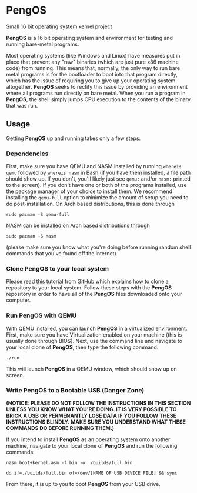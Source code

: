 # PengOS

Small 16 bit operating system kernel project

**PengOS** is a 16 bit operating system and environment for testing and running bare-metal programs. 

Most operating systems (like Windows and Linux) have measures put in place that prevent any "raw" binaries (which are just pure x86 machine code) from running. This means that, normally, the only way to run bare metal programs is for the bootloader to boot into that program directly, which has the issue of requiring you to give up your operating system altogether. **PengOS** seeks to rectify this issue by providing an environment where all programs run directly on bare metal. When you run a program in **PengOS**, the shell simply jumps CPU execution to the contents of the binary that was run. 

## Usage

Getting **PengOS** up and running takes only a few steps:

### Dependencies

First, make sure you have QEMU and NASM installed by running `whereis qemu` followed by `whereis nasm` in Bash (if you have them installed, a file path should show up. If you don't, you'll likely just see `qemu:` and/or `nasm:` printed to the screen). If you don't have one or both of the programs installed, use the package manager of your choice to install them. We recommend installing the `qemu-full` option to minimize the amount of setup you need to do post-installation. On Arch based distributions, this is done through 

`sudo pacman -S qemu-full` 

NASM can be installed on Arch based distributions through 

`sudo pacman -S nasm` 

(please make sure you know what you're doing before running random shell commands that you've found off the internet)

### Clone PengOS to your local system

Please read [this tutorial](https://docs.github.com/en/repositories/creating-and-managing-repositories/cloning-a-repository) from GitHub which explains how to clone a repository to your local system. Follow these steps with the **PengOS** repository in order to have all of the **PengOS** files downloaded onto your computer. 

### Run PengOS with QEMU

With QEMU installed, you can launch **PengOS** in a virtualized environment. First, make sure you have Virtualization enabled on your machine (this is usually done through BIOS). Next, use the command line and navigate to your local clone of **PengOS**, then type the following command:

`./run`

This will launch **PengOS** in a QEMU window, which should show up on screen.

### Write PengOS to a Bootable USB (Danger Zone)

**(NOTICE: PLEASE DO NOT FOLLOW THE INSTRUCTIONS IN THIS SECTION UNLESS YOU KNOW WHAT YOU'RE DOING. IT IS VERY POSSIBLE TO BRICK A USB OR PERMENANTLY LOSE DATA IF YOU FOLLOW THESE INSTRUCTIONS BLINDLY. MAKE SURE YOU UNDERSTAND WHAT THESE COMMANDS DO BEFORE RUNNING THEM.)**

If you intend to install **PengOS** as an operating system onto another machine, navigate to your local clone of **PengOS** and run the following commands:

`nasm boot+kernel.asm -f bin -o ./builds/full.bin`

`dd if=./builds/full.bin of=/dev/[NAME OF USB DEVICE FILE] && sync`

From there, it is up to you to boot **PengOS** from your USB drive. 
